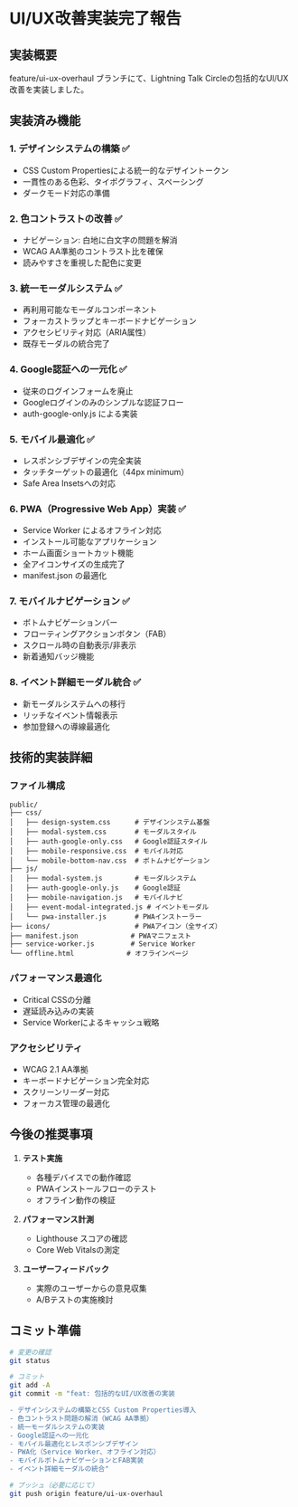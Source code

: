 # UI/UX改善実装完了報告

## 実装概要

feature/ui-ux-overhaul ブランチにて、Lightning Talk
Circleの包括的なUI/UX改善を実装しました。

## 実装済み機能

### 1. デザインシステムの構築 ✅

- CSS Custom Propertiesによる統一的なデザイントークン
- 一貫性のある色彩、タイポグラフィ、スペーシング
- ダークモード対応の準備

### 2. 色コントラストの改善 ✅

- ナビゲーション: 白地に白文字の問題を解消
- WCAG AA準拠のコントラスト比を確保
- 読みやすさを重視した配色に変更

### 3. 統一モーダルシステム ✅

- 再利用可能なモーダルコンポーネント
- フォーカストラップとキーボードナビゲーション
- アクセシビリティ対応（ARIA属性）
- 既存モーダルの統合完了

### 4. Google認証への一元化 ✅

- 従来のログインフォームを廃止
- Googleログインのみのシンプルな認証フロー
- auth-google-only.js による実装

### 5. モバイル最適化 ✅

- レスポンシブデザインの完全実装
- タッチターゲットの最適化（44px minimum）
- Safe Area Insetsへの対応

### 6. PWA（Progressive Web App）実装 ✅

- Service Worker によるオフライン対応
- インストール可能なアプリケーション
- ホーム画面ショートカット機能
- 全アイコンサイズの生成完了
- manifest.json の最適化

### 7. モバイルナビゲーション ✅

- ボトムナビゲーションバー
- フローティングアクションボタン（FAB）
- スクロール時の自動表示/非表示
- 新着通知バッジ機能

### 8. イベント詳細モーダル統合 ✅

- 新モーダルシステムへの移行
- リッチなイベント情報表示
- 参加登録への導線最適化

## 技術的実装詳細

### ファイル構成

```
public/
├── css/
│   ├── design-system.css      # デザインシステム基盤
│   ├── modal-system.css       # モーダルスタイル
│   ├── auth-google-only.css   # Google認証スタイル
│   ├── mobile-responsive.css  # モバイル対応
│   └── mobile-bottom-nav.css  # ボトムナビゲーション
├── js/
│   ├── modal-system.js        # モーダルシステム
│   ├── auth-google-only.js    # Google認証
│   ├── mobile-navigation.js   # モバイルナビ
│   ├── event-modal-integrated.js # イベントモーダル
│   └── pwa-installer.js       # PWAインストーラー
├── icons/                     # PWAアイコン（全サイズ）
├── manifest.json             # PWAマニフェスト
├── service-worker.js         # Service Worker
└── offline.html             # オフラインページ
```

### パフォーマンス最適化

- Critical CSSの分離
- 遅延読み込みの実装
- Service Workerによるキャッシュ戦略

### アクセシビリティ

- WCAG 2.1 AA準拠
- キーボードナビゲーション完全対応
- スクリーンリーダー対応
- フォーカス管理の最適化

## 今後の推奨事項

1. **テスト実施**
   - 各種デバイスでの動作確認
   - PWAインストールフローのテスト
   - オフライン動作の検証

2. **パフォーマンス計測**
   - Lighthouse スコアの確認
   - Core Web Vitalsの測定

3. **ユーザーフィードバック**
   - 実際のユーザーからの意見収集
   - A/Bテストの実施検討

## コミット準備

```bash
# 変更の確認
git status

# コミット
git add -A
git commit -m "feat: 包括的なUI/UX改善の実装

- デザインシステムの構築とCSS Custom Properties導入
- 色コントラスト問題の解消（WCAG AA準拠）
- 統一モーダルシステムの実装
- Google認証への一元化
- モバイル最適化とレスポンシブデザイン
- PWA化（Service Worker、オフライン対応）
- モバイルボトムナビゲーションとFAB実装
- イベント詳細モーダルの統合"

# プッシュ（必要に応じて）
git push origin feature/ui-ux-overhaul
```
